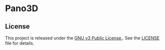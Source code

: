 # Pano3D

## License
This project is released under the [GNU v3 Public License.](https://www.gnu.org/licenses/gpl-3.0.html). See the [LICENSE](./LICENSE) file for details.
 
